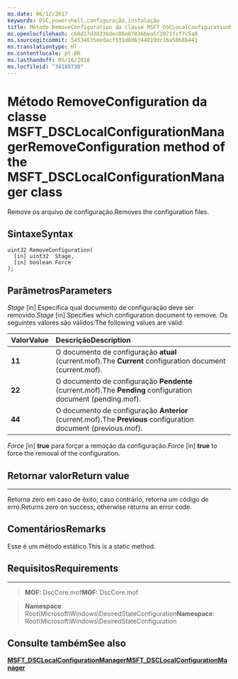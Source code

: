 ```yaml
---
ms.date: 06/12/2017
keywords: DSC,powershell,configuração,instalação
title: Método RemoveConfiguration da classe MSFT_DSCLocalConfigurationManager
ms.openlocfilehash: c68d17d38336dec08e078366ea5f2071fcf7c5a8
ms.sourcegitcommit: 54534635eedacf531d8d6344019dc16a50b8b441
ms.translationtype: HT
ms.contentlocale: pt-BR
ms.lasthandoff: 05/16/2018
ms.locfileid: "34189730"
---
```

# <a name="removeconfiguration-method-of-the-msftdsclocalconfigurationmanager-class"></a><span data-ttu-id="0cd55-103">Método RemoveConfiguration da classe MSFT_DSCLocalConfigurationManager</span><span class="sxs-lookup"><span data-stu-id="0cd55-103">RemoveConfiguration method of the MSFT_DSCLocalConfigurationManager class</span></span>

<span data-ttu-id="0cd55-104">Remove os arquivo de configuração.</span><span class="sxs-lookup"><span data-stu-id="0cd55-104">Removes the configuration files.</span></span>

<a name="syntax"></a><span data-ttu-id="0cd55-105">Sintaxe</span><span class="sxs-lookup"><span data-stu-id="0cd55-105">Syntax</span></span>
------

```mof
uint32 RemoveConfiguration(
  [in] uint32  Stage,
  [in] boolean Force
);
```

<a name="parameters"></a><span data-ttu-id="0cd55-106">Parâmetros</span><span class="sxs-lookup"><span data-stu-id="0cd55-106">Parameters</span></span>
----------

<span data-ttu-id="0cd55-107">*Stage* \[in\] Especifica qual documento de configuração deve ser removido.</span><span class="sxs-lookup"><span data-stu-id="0cd55-107">*Stage* \[in\] Specifies which configuration document to remove.</span></span> <span data-ttu-id="0cd55-108">Os seguintes valores são válidos:</span><span class="sxs-lookup"><span data-stu-id="0cd55-108">The following values are valid:</span></span>

|<span data-ttu-id="0cd55-109">Valor</span><span class="sxs-lookup"><span data-stu-id="0cd55-109">Value</span></span> |<span data-ttu-id="0cd55-110">Descrição</span><span class="sxs-lookup"><span data-stu-id="0cd55-110">Description</span></span> |
|:--- |:---|
|<span data-ttu-id="0cd55-111">**1**</span><span class="sxs-lookup"><span data-stu-id="0cd55-111">**1**</span></span> | <span data-ttu-id="0cd55-112">O documento de configuração **atual** (current.mof).</span><span class="sxs-lookup"><span data-stu-id="0cd55-112">The **Current** configuration document (current.mof).</span></span> |
|<span data-ttu-id="0cd55-113">**2**</span><span class="sxs-lookup"><span data-stu-id="0cd55-113">**2**</span></span> | <span data-ttu-id="0cd55-114">O documento de configuração **Pendente** (current.mof).</span><span class="sxs-lookup"><span data-stu-id="0cd55-114">The **Pending** configuration document (pending.mof).</span></span>  |
|<span data-ttu-id="0cd55-115">**4**</span><span class="sxs-lookup"><span data-stu-id="0cd55-115">**4**</span></span> | <span data-ttu-id="0cd55-116">O documento de configuração **Anterior** (current.mof).</span><span class="sxs-lookup"><span data-stu-id="0cd55-116">The **Previous** configuration document (previous.mof).</span></span> |

<span data-ttu-id="0cd55-117">*Force* \[in\] **true** para forçar a remoção da configuração.</span><span class="sxs-lookup"><span data-stu-id="0cd55-117">*Force* \[in\] **true** to force the removal of the configuration.</span></span>

## <a name="return-value"></a><span data-ttu-id="0cd55-118">Retornar valor</span><span class="sxs-lookup"><span data-stu-id="0cd55-118">Return value</span></span>
------------

<span data-ttu-id="0cd55-119">Retorna zero em caso de êxito; caso contrário, retorna um código de erro.</span><span class="sxs-lookup"><span data-stu-id="0cd55-119">Returns zero on success; otherwise returns an error code.</span></span>

## <a name="remarks"></a><span data-ttu-id="0cd55-120">Comentários</span><span class="sxs-lookup"><span data-stu-id="0cd55-120">Remarks</span></span>

<span data-ttu-id="0cd55-121">Esse é um método estático.</span><span class="sxs-lookup"><span data-stu-id="0cd55-121">This is a static method.</span></span>

## <a name="requirements"></a><span data-ttu-id="0cd55-122">Requisitos</span><span class="sxs-lookup"><span data-stu-id="0cd55-122">Requirements</span></span>
------------
><span data-ttu-id="0cd55-123">**MOF:** DscCore.mof</span><span class="sxs-lookup"><span data-stu-id="0cd55-123">**MOF:** DscCore.mof</span></span>

><span data-ttu-id="0cd55-124">**Namespace**: Root\Microsoft\Windows\DesiredStateConfiguration</span><span class="sxs-lookup"><span data-stu-id="0cd55-124">**Namespace**: Root\Microsoft\Windows\DesiredStateConfiguration</span></span>


## <a name="see-also"></a><span data-ttu-id="0cd55-125">Consulte também</span><span class="sxs-lookup"><span data-stu-id="0cd55-125">See also</span></span>


[<span data-ttu-id="0cd55-126">**MSFT_DSCLocalConfigurationManager**</span><span class="sxs-lookup"><span data-stu-id="0cd55-126">**MSFT_DSCLocalConfigurationManager**</span></span>](msft-dsclocalconfigurationmanager.md)